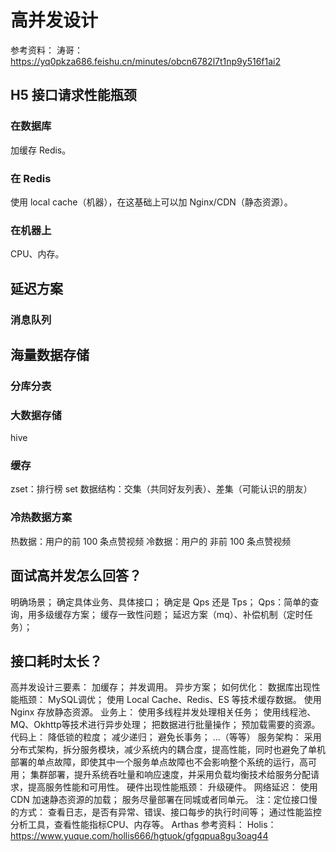 # 高并发设计

参考资料：
涛哥：
https://yq0pkza686.feishu.cn/minutes/obcn6782l7t1np9y516f1ai2

## H5 接口请求性能瓶颈

### 在数据库

加缓存 Redis。

### 在 Redis

使用 local cache（机器），在这基础上可以加 Nginx/CDN（静态资源）。

### 在机器上

CPU、内存。

## 延迟方案

### 消息队列

## 海量数据存储

### 分库分表

### 大数据存储

hive

### 缓存

zset：排行榜
set 数据结构：交集（共同好友列表）、差集（可能认识的朋友）

### 冷热数据方案

热数据：用户的前 100 条点赞视频
冷数据：用户的 非前 100 条点赞视频

## 面试高并发怎么回答？

明确场景；
确定具体业务、具体接口；
确定是 Qps 还是 Tps；
Qps：简单的查询，用多级缓存方案；
缓存一致性问题；
延迟方案（mq）、补偿机制（定时任务）；

## 接口耗时太长？

高并发设计三要素：
加缓存；
并发调用。
异步方案；
如何优化：
数据库出现性能瓶颈：
MySQL调优；
使用 Local Cache、Redis、ES 等技术缓存数据。
使用 Nginx 存放静态资源。
业务上：
使用多线程并发处理相关任务；
使用线程池、MQ、Okhttp等技术进行异步处理；
把数据进行批量操作；
预加载需要的资源。
代码上：
降低锁的粒度；
减少递归；
避免长事务；
...（等等）
服务架构：
采用分布式架构，拆分服务模块，减少系统内的耦合度，提高性能，同时也避免了单机部署的单点故障，即使其中一个服务单点故障也不会影响整个系统的运行，高可用；
集群部署，提升系统吞吐量和响应速度，并采用负载均衡技术给服务分配请求，提高服务性能和可用性。
硬件出现性能瓶颈：
升级硬件。
网络延迟：
使用 CDN 加速静态资源的加载；
服务尽量部署在同城或者同单元。
注：定位接口慢的方式：
查看日志，是否有异常、错误、接口每步的执行时间等；
通过性能监控分析工具，查看性能指标CPU、内存等。
Arthas
参考资料：
Holis：
https://www.yuque.com/hollis666/hgtuok/gfgqpua8gu3oag44

